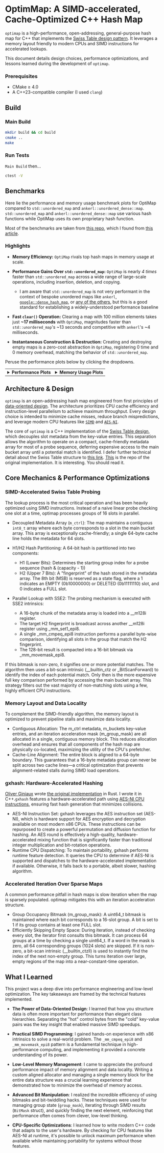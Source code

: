 # OptimMap: A SIMD-accelerated, Cache-Optimized C++ Hash Map

`optimap` is a high-performance, open-addressing, general-purpose hash map for C++ that implements the [Swiss Table design pattern](https://abseil.io/about/design/swisstables). It leverages a memory layout friendly to modern CPUs and SIMD instructions for accelerated lookups.

This document details design choices, performance optimizations, and lessons learned during the development of `optimap`.

### Prerequisites
- CMake $\geq$ 4.0
- A C++23-compatible compiler (I used `clang`)

## Build

### Main Build

```bash
mkdir build && cd build
cmake ..
make
```

### Run Tests

`Main Build` then...
```bash
ctest -V
```

## Benchmarks
Here lie the performance and memory usage benchmark plots for OptiMap compared to `std::unordered_map` and `ankerl::unordered_dense::map`. `std::unordered_map` and `ankerl::unordered_dense::map` use various hash functions while OptiMap uses its own proprietary hash function.

Most of the benchmarks are taken from [this repo](https://github.com/martinus/map_benchmark/tree/master/src/benchmarks), which I found from [this article](https://martin.ankerl.com/2022/08/27/hashmap-bench-01/).

### Highlights

*   **Memory Efficiency:** `OptiMap` rivals top hash maps in memory usage at scale.

*   **Performance Gains Over `std::unordered_map`:** `OptiMap` is nearly *4 times* faster than `std::unordered_map` across a wide range of large-scale operations, including insertion, deletion, and copying.

    * I am aware that `std::unordered_map` is not very performant in the context of bespoke unordered maps like `ankerl`, [`google::dense_hash_map`](https://goog-sparsehash.sourceforge.net/doc/dense_hash_map.html), or [any of the others](https://martin.ankerl.com/2022/08/27/hashmap-bench-01/#benchmark-results-table), but this is a good standard for establishing a widely-understood performance baseline

*   **Fast `clear()` Operation:** Clearing a map with 100 million elements takes just **~17 milliseconds** with `OptiMap`, magnitudes faster than `std::unordered_map`'s ~13 seconds and competitive with `ankerl`'s ~4 milliseconds.

*   **Instantaneous Construction & Destruction:** Creating and destroying empty maps is a zero-cost abstraction in `OptiMap`, registering 0 time and 0 memory overhead, matching the behavior of `std::unordered_map`.

Peruse the performance plots below by clicking the dropdowns.

<table>
<tr>
<td valign="top">
<details>
<summary><strong>Performance Plots</strong></summary>
<br>
<em>Speed of various operations. Lower is better.</em>
<div align="center">

**Copy Performance**
<br>
<img src="plots/Copy_performance.png" width="80%">

**CtorDtorEmptyMap Performance**
<br>
<img src="plots/CtorDtorEmptyMap_performance.png" width="80%">

**CtorDtorSingleEntryMap Performance**
<br>
<img src="plots/CtorDtorSingleEntryMap_performance.png" width="80%">

**InsertHugeInt Performance**
<br>
<img src="plots/InsertHugeInt_performance.png" width="80%">

**IterateIntegers Performance**
<br>
<img src="plots/IterateIntegers_performance.png" width="80%">

**RandomDistinct2 Performance**
<br>
<img src="plots/RandomDistinct2_performance.png" width="80%">

**RandomFind 200 Performance**
<br>
<img src="plots/RandomFind_200_performance.png" width="80%">

**RandomFind 2000 Performance**
<br>
<img src="plots/RandomFind_2000_performance.png" width="80%">

**RandomFind 500000 Performance**
<br>
<img src="plots/RandomFind_500000_performance.png" width="80%">

**RandomFindString 1000000 Performance**
<br>
<img src="plots/RandomFindString_1000000_performance.png" width="80%">

**RandomFindString Performance**
<br>
<img src="plots/RandomFindString_performance.png" width="80%">


</div>
</details>
</td>
<td valign="top">
<details>
<summary><strong>Memory Usage Plots</strong></summary>
<br>
<em>Memory consumption for various operations. Lower is better.</em>
<div align="center">

**Copy Memory**
<br>
<img src="plots/Copy_memory.png" width="80%">

**CtorDtorEmptyMap Memory**
<br>
<img src="plots/CtorDtorEmptyMap_memory.png" width="80%">

**CtorDtorSingleEntryMap Memory**
<br>
<img src="plots/CtorDtorSingleEntryMap_memory.png" width="80%">

**InsertHugeInt Memory**
<br>
<img src="plots/InsertHugeInt_memory.png" width="80%">

**IterateIntegers Memory**
<br>
<img src="plots/IterateIntegers_memory.png" width="80%">

**RandomDistinct2 Memory**
<br>
<img src="plots/RandomDistinct2_memory.png" width="80%">

**RandomFind 200 Memory**
<br>
<img src="plots/RandomFind_200_memory.png" width="80%">

**RandomFind 2000 Memory**
<br>
<img src="plots/RandomFind_2000_memory.png" width="80%">

**RandomFind 500000 Memory**
<br>
<img src="plots/RandomFind_500000_memory.png" width="80%">

**RandomFindString 1000000 Memory**
<br>
<img src="plots/RandomFindString_1000000_memory.png" width="80%">

**RandomFindString Memory**
<br>
<img src="plots/RandomFindString_memory.png" width="80%">

</div>
</details>
</td>
</tr>
</table>

## Architecture & Design

`optimap` is an open-addressing hash map engineered from first principles of [data-oriented design](https://en.wikipedia.org/wiki/Data-oriented_design). The architecture prioritizes CPU cache efficiency and instruction-level parallelism to achieve maximum throughput. Every design choice is intended to minimize cache misses, reduce branch mispredictions, and leverage modern CPU features like [`SIMD`](https://en.wikipedia.org/wiki/Single_instruction,_multiple_data) and [`AES-NI`](https://en.wikipedia.org/wiki/AES_instruction_set).

The core of `optimap` is a C++ implementation of the [Swiss Table design](https://abseil.io/about/design/swisstables), which decouples slot metadata from the key-value entries. This separation allows the algorithm to operate on a compact, cache-friendly metadata array for most of a probe sequence, deferring expensive access to the main bucket array until a potential match is identified. I defer further technical detail about the Swiss Table structure to [this link](https://abseil.io/about/design/swisstables). [This](https://github.com/google/cwisstable) is the repo of the original implementation. It is interesting. You should read it.


## Core Mechanics & Performance Optimizations

### SIMD-Accelerated Swiss Table Probing

The lookup process is the most critical operation and has been heavily optimized using SIMD instructions. Instead of a naive linear probe checking one slot at a time, optimap processes groups of 16 slots in parallel.

* Decoupled Metadata Array (`m_ctrl`): The map maintains a contiguous `int8_t` array where each byte corresponds to a slot in the main bucket array. This array is exceptionally cache-friendly; a single 64-byte cache line holds the metadata for 64 slots.

* H1/H2 Hash Partitioning: A 64-bit hash is partitioned into two components:
    * H1 (Lower Bits): Determines the starting group index for a probe sequence (hash & (capacity - 1))
    * H2 (Upper 7 Bits): A "fingerprint" of the hash stored in the metadata array. The 8th bit (MSB) is reserved as a state flag, where a 1 indicates an EMPTY (0b10000000) or DELETED (0b11111110) slot, and 0 indicates a FULL slot.

* Parallel Lookup with SSE2: The probing mechanism is executed with SSE2 intrinsics:
    * A 16-byte chunk of the metadata array is loaded into a __m128i register.
    * The target H2 fingerprint is broadcast across another __m128i register using _mm_set1_epi8.
    * A single _mm_cmpeq_epi8 instruction performs a parallel byte-wise comparison, identifying all slots in the group that match the H2 fingerprint.
    * The 128-bit result is compacted into a 16-bit bitmask via _mm_movemask_epi8.

If this bitmask is non-zero, it signifies one or more potential matches. The algorithm then uses a bit-scan intrinsic (__builtin_ctz or _BitScanForward) to identify the index of each potential match. Only then is the more expensive full key comparison performed by accessing the main bucket array. This strategy filters out the vast majority of non-matching slots using a few, highly efficient CPU instructions.

### Memory Layout and Data Locality

To complement the SIMD-friendly algorithm, the memory layout is optimized to prevent pipeline stalls and maximize data locality.

* Contiguous Allocation: The m_ctrl metadata, m_buckets key-value entries, and an iteration acceleration mask (m_group_mask) are all allocated in a single, contiguous memory block. This reduces allocation overhead and ensures that all components of the hash map are physically co-located, maximizing the utility of the CPU's prefetcher.
* Cache-Line Alignment: The entire block is aligned to a 64-byte boundary. This guarantees that a 16-byte metadata group can never be split across two cache lines—a critical optimization that prevents alignment-related stalls during SIMD load operations.


### gxhash: Hardware-Accelerated Hashing

[Oliver Giniaux](https://ogxd.github.io/) wrote [the original implementation](https://github.com/ogxd/gxhash) in Rust. I wrote it in C++.`gxhash` features a hardware-accelerated path using [AES-NI CPU instructions](https://en.wikipedia.org/wiki/AES_instruction_set), ensuring fast hash generation that minimizes collisions.

* AES-NI Instruction Set: gxhash leverages the AES instruction set (AES-NI), which is hardware support for AES encryption and decryption available on most modern x86 CPUs. These instructions can be repurposed to create a powerful permutation and diffusion function for hashing. An AES round is effectively a high-quality, hardware-accelerated mixing function that is significantly faster than traditional integer multiplication and bit-rotation operations.
* Runtime CPU Dispatching: To maintain portability, gxhash performs runtime feature detection. It queries the CPU to determine if AES-NI is supported and dispatches to the hardware-accelerated implementation if available. Otherwise, it falls back to a portable, albeit slower, hashing algorithm.

### Accelerated Iteration Over Sparse Maps

A common performance pitfall in hash maps is slow iteration when the map is sparsely populated. optimap mitigates this with an iteration acceleration structure.

* Group Occupancy Bitmask (m_group_mask): A uint64_t bitmask is maintained where each bit corresponds to a 16-slot group. A bit is set to 1 if its group contains at least one FULL slot.
* Efficiently Skipping Empty Space: During iteration, instead of checking every slot, the iterator first consults this bitmask. It can process 64 groups at a time by checking a single uint64_t. If a word in the mask is zero, all 64 corresponding groups (1024 slots) are skipped. If it is non-zero, a bit-scan intrinsic (__builtin_ctzll) is used to instantly find the index of the next non-empty group. This turns iteration over large, empty regions of the map into a near-constant-time operation.

## What I Learned

This project was a deep dive into performance engineering and low-level optimization. The key takeaways are framed by the technical features implemented.

-   **The Power of Data-Oriented Design**: I learned that how you structure data is often more important for performance than elegant class hierarchies. Separating the "hot" control bytes from the "cold" key-value pairs was the key insight that enabled massive SIMD speedups.

-   **Practical SIMD Programming**: I gained hands-on experience with x86 intrinsics to solve a real-world problem. The `_mm_cmpeq_epi8` and `_mm_movemask_epi8` pattern is a fundamental technique in high-performance computing, and implementing it provided a concrete understanding of its power.

-   **Low-Level Memory Management**: I came to appreciate the profound performance impact of memory alignment and data locality. Writing a custom aligned allocator and managing a single memory block for the entire data structure was a crucial learning experience that demonstrated how to minimize the overhead of memory access.

-   **Advanced Bit Manipulation**: I realized the incredible efficiency of using bitmasks and bit-twiddling hacks. These techniques were used for managing group state (`group_mask`), iterating through SIMD results (`BitMask` struct), and quickly finding the next element, reinforcing that performance often comes from clever, low-level thinking.

-   **CPU-Specific Optimizations**: I learned how to write modern C++ code that adapts to the user's hardware. By checking for CPU features like AES-NI at runtime, it's possible to unlock maximum performance when available while maintaining portability for systems without those features.

